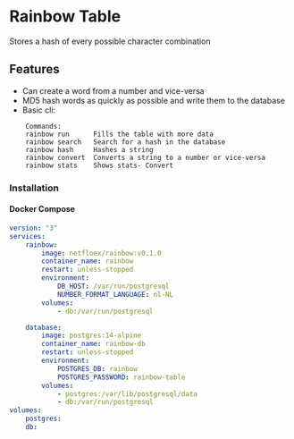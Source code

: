 # Rainbow Table

Stores a hash of every possible character combination

## Features

-   Can create a word from a number and vice-versa
-   MD5 hash words as quickly as possible and write them to the database
-   Basic cli:

```
	Commands:
	rainbow run      Fills the table with more data
	rainbow search   Search for a hash in the database
	rainbow hash     Hashes a string
	rainbow convert  Converts a string to a number or vice-versa
	rainbow stats    Shows stats- Convert
```

### Installation

#### Docker Compose

```yaml
version: "3"
services:
    rainbow:
        image: netfloex/rainbow:v0.1.0
        container_name: rainbow
        restart: unless-stopped
        environment:
            DB_HOST: /var/run/postgresql
            NUMBER_FORMAT_LANGUAGE: nl-NL
        volumes:
            - db:/var/run/postgresql

    database:
        image: postgres:14-alpine
        container_name: rainbow-db
        restart: unless-stopped
        environment:
            POSTGRES_DB: rainbow
            POSTGRES_PASSWORD: rainbow-table
        volumes:
            - postgres:/var/lib/postgresql/data
            - db:/var/run/postgresql
volumes:
    postgres:
    db:
```
